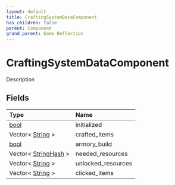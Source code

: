 ```yaml
---
layout: default
title: CraftingSystemDataComponent
has_children: false
parent: Component
grand_parent: Game Reflection
---
```

# CraftingSystemDataComponent
Description 

## Fields

| Type | Name |
|:----------|:--------------|
| [bool](/riftbreaker-wiki/docs/game-reflection/components/bool/) | initialized |
| Vector< [String](/riftbreaker-wiki/docs/game-reflection/components/string/) > | crafted_items |
| [bool](/riftbreaker-wiki/docs/game-reflection/components/bool/) | armory_build |
| Vector< [StringHash](/riftbreaker-wiki/docs/game-reflection/classes/string_hash/) > | needed_resources |
| Vector< [String](/riftbreaker-wiki/docs/game-reflection/components/string/) > | unlocked_resources |
| Vector< [String](/riftbreaker-wiki/docs/game-reflection/components/string/) > | clicked_items |

